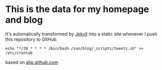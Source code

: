 # This is the data for my homepage and blog #

It's automatically transformed by [Jekyll](http://github.com/mojombo/jekyll)
into a static site whenever I push this repository to GitHub.

    echo "*/30 * * * * /bin/bash /sun/blog/_scripts/tweets.sh" >> /etc/crontab

based on [alip.github.com](https://github.com/alip/alip.github.com)

<!-- vim: set tw=80 ft=mkd spell spelllang=en sw=4 sts=4 et : -->
